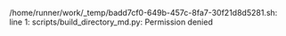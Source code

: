 /home/runner/work/_temp/badd7cf0-649b-457c-8fa7-30f21d8d5281.sh: line 1: scripts/build_directory_md.py: Permission denied
